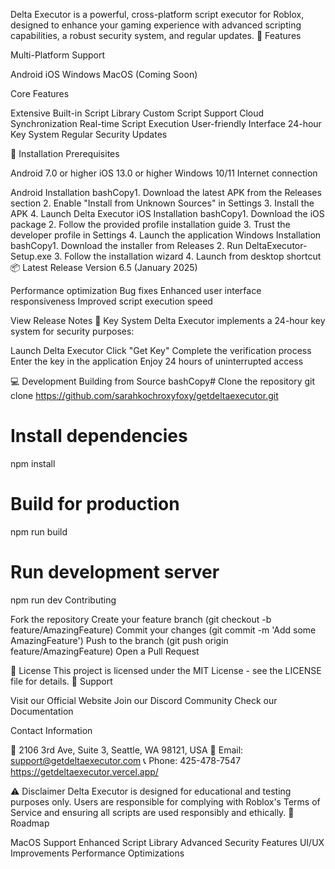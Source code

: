 Delta Executor is a powerful, cross-platform script executor for Roblox, designed to enhance your gaming experience with advanced scripting capabilities, a robust security system, and regular updates.
📌 Features

Multi-Platform Support

Android
iOS
Windows
MacOS (Coming Soon)


Core Features

Extensive Built-in Script Library
Custom Script Support
Cloud Synchronization
Real-time Script Execution
User-friendly Interface
24-hour Key System
Regular Security Updates



🔧 Installation
Prerequisites

Android 7.0 or higher
iOS 13.0 or higher
Windows 10/11
Internet connection

Android Installation
bashCopy1. Download the latest APK from the Releases section
2. Enable "Install from Unknown Sources" in Settings
3. Install the APK
4. Launch Delta Executor
iOS Installation
bashCopy1. Download the iOS package
2. Follow the provided profile installation guide
3. Trust the developer profile in Settings
4. Launch the application
Windows Installation
bashCopy1. Download the installer from Releases
2. Run DeltaExecutor-Setup.exe
3. Follow the installation wizard
4. Launch from desktop shortcut
📦 Latest Release
Version 6.5 (January 2025)

Performance optimization
Bug fixes
Enhanced user interface responsiveness
Improved script execution speed

View Release Notes
🔑 Key System
Delta Executor implements a 24-hour key system for security purposes:

Launch Delta Executor
Click "Get Key"
Complete the verification process
Enter the key in the application
Enjoy 24 hours of uninterrupted access

💻 Development
Building from Source
bashCopy# Clone the repository
git clone https://github.com/sarahkochroxyfoxy/getdeltaexecutor.git

# Install dependencies
npm install

# Build for production
npm run build

# Run development server
npm run dev
Contributing

Fork the repository
Create your feature branch (git checkout -b feature/AmazingFeature)
Commit your changes (git commit -m 'Add some AmazingFeature')
Push to the branch (git push origin feature/AmazingFeature)
Open a Pull Request

📄 License
This project is licensed under the MIT License - see the LICENSE file for details.
🤝 Support

Visit our Official Website
Join our Discord Community
Check our Documentation

Contact Information

📍 2106 3rd Ave, Suite 3, Seattle, WA 98121, USA
📧 Email: support@getdeltaexecutor.com
📞 Phone: 425-478-7547
https://getdeltaexecutor.vercel.app/

⚠️ Disclaimer
Delta Executor is designed for educational and testing purposes only. Users are responsible for complying with Roblox's Terms of Service and ensuring all scripts are used responsibly and ethically.
🎯 Roadmap

 MacOS Support
 Enhanced Script Library
 Advanced Security Features
 UI/UX Improvements
 Performance Optimizations
